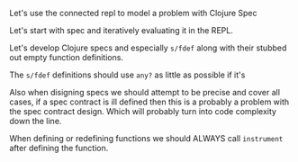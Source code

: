 Let's use the connected repl to model a problem with Clojure Spec

Let's start with spec and iteratively evaluating it in the REPL. 

Let's develop Clojure specs and especially `s/fdef` along with their
stubbed out empty function definitions.

The `s/fdef` definitions should use `any?` as little as possible if it's

Also when disigning specs we should attempt to be precise and cover all cases, if a spec contract is ill defined then this is a probably a problem with the spec contract design. Which will probably turn into code complexity down the line.

When defining or redefining functions we should ALWAYS call
`instrument` after defining the function.

